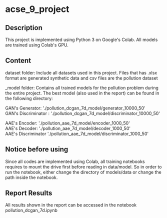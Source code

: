 # acse_9_project

## Description
This project is implemented using Python 3 on Google's Colab. All models are trained using Colab's GPU.

## Content
dataset folder: Include all datasets used in this project. Files that has .xlsx format are generated synthetic data and csv files are the pollution dataset

_model folder: Contains all trained models for the pollution problem during the entire project. The best model (also used in the report) can be found in the following directory:

GAN's Generator: './pollution_dcgan_7d_model/generator_10000_50'    
GAN's Discriminator : './pollution_dcgan_7d_model/discriminator_10000_50'   

AAE's Encoder: './pollution_aae_7d_model/encoder_1000_50'    
AAE's Decoder: './pollution_aae_7d_model/decoder_1000_50'   
AAE's Discriminator './pollution_aae_7d_model/discriminator_1000_50'   

## Notice before using
Since all codes are implemented using Colab, all training notebooks requires to mount the drive first before reading in data/model. So in order to run the notebook, either change the directory of models/data or change the path inside the notebook. 

## Report Results
All results shown in the report can be accessed in the notebook pollution_dcgan_7d.ipynb